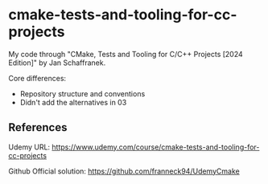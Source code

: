 # cmake-tests-and-tooling-for-cc-projects

My code through "CMake, Tests and Tooling for C/C++ Projects [2024 Edition]" by Jan Schaffranek.

Core differences:
- Repository structure and conventions
- Didn't add the alternatives in 03

## References

Udemy URL: <https://www.udemy.com/course/cmake-tests-and-tooling-for-cc-projects>

Github Official solution: <https://github.com/franneck94/UdemyCmake>
